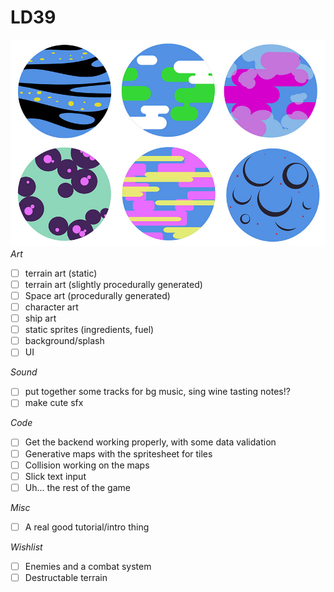 # LD39
![artttsss](https://raw.githubusercontent.com/katieamazing/LD39/master/imgs/just_for_showoffs.jpg)
*Art*
* [ ] terrain art (static)
* [ ] terrain art (slightly procedurally generated)
* [ ] Space art (procedurally generated)
* [ ] character art
* [ ] ship art
* [ ] static sprites (ingredients, fuel)
* [ ] background/splash
* [ ] UI

*Sound*
* [ ] put together some tracks for bg music, sing wine tasting notes!?
* [ ] make cute sfx

*Code*
* [ ] Get the backend working properly, with some data validation
* [ ] Generative maps with the spritesheet for tiles
* [ ] Collision working on the maps
* [ ] Slick text input
* [ ] Uh... the rest of the game

*Misc*
* [ ] A real good tutorial/intro thing

*Wishlist*
* [ ] Enemies and a combat system
* [ ] Destructable terrain
